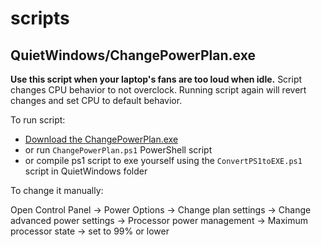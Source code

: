 # scripts

## QuietWindows/ChangePowerPlan.exe
**Use this script when your laptop's fans are too loud when idle.**
Script changes CPU behavior to not overclock. Running script again will revert changes and set CPU to default behavior.

To run script:
- [Download the ChangePowerPlan.exe](https://github.com/TokarskiPatryk/scripts/raw/main/QuietWindows/ChangePowerPlan.exe) 
- or run `ChangePowerPlan.ps1` PowerShell script 
- or compile ps1 script to exe yourself using the `ConvertPS1toEXE.ps1` script in QuietWindows folder

To change it manually:

Open Control Panel -> Power Options -> Change plan settings -> Change advanced power settings -> Processor power management -> Maximum processor state -> set to 99% or lower